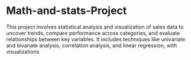 # Math-and-stats-Project
This project involves statistical analysis and visualization of sales data to uncover trends, compare performance across categories, and evaluate relationships between key variables. It includes techniques like univariate and bivariate analysis, correlation analysis, and linear regression, with visualizations
